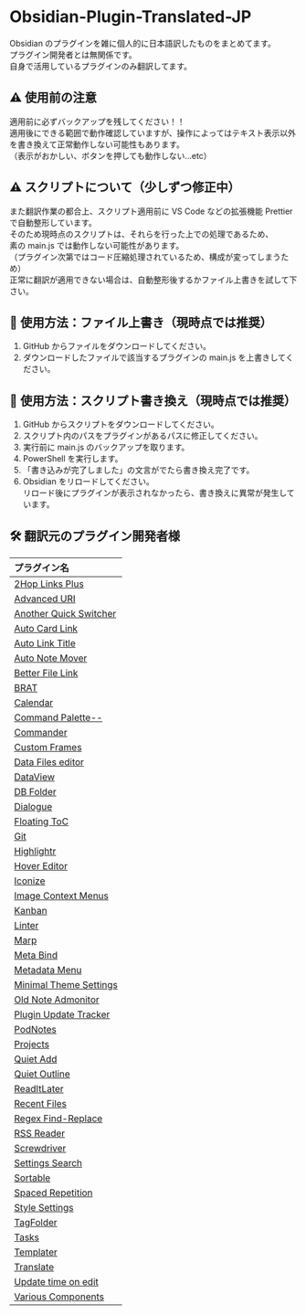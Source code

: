 # Obsidian-Plugin-Translated-JP
Obsidian のプラグインを雑に個人的に日本語訳したものをまとめてます。  
プラグイン開発者とは無関係です。  
自身で活用しているプラグインのみ翻訳してます。

## ⚠ 使用前の注意
適用前に必ずバックアップを残してください！！  
適用後にできる範囲で動作確認していますが、操作によってはテキスト表示以外を書き換えて正常動作しない可能性もあります。  
（表示がおかしい、ボタンを押しても動作しない...etc）  

## ⚠ スクリプトについて（少しずつ修正中）
また翻訳作業の都合上、スクリプト適用前に VS Code などの拡張機能 Prettier で自動整形しています。  
そのため現時点のスクリプトは、それらを行った上での処理であるため、  
素の main.js では動作しない可能性があります。  
（プラグイン次第ではコード圧縮処理されているため、構成が変ってしまうため）  
正常に翻訳が適用できない場合は、自動整形後するかファイル上書きを試して下さい。

## 📜 使用方法：ファイル上書き（現時点では推奨）
1. GitHub からファイルをダウンロードしてください。
2. ダウンロードしたファイルで該当するプラグインの main.js を上書きしてください。

## 📜 使用方法：スクリプト書き換え（現時点では推奨）
1. GitHub からスクリプトをダウンロードしてください。
2. スクリプト内のパスをプラグインがあるパスに修正してください。
3. 実行前に main.js のバックアップを取ります。
4. PowerShell を実行します。
5. 「書き込みが完了しました」の文言がでたら書き換え完了です。
6. Obsidian をリロードしてください。  
   リロード後にプラグインが表示されなかったら、書き換えに異常が発生しています。

## 🛠️ 翻訳元のプラグイン開発者様

|プラグイン名|
|:---|
| [2Hop Links Plus](https://github.com/L7Cy/obsidian-2hop-links-plus) |
| [Advanced URI](https://github.com/Vinzent03/obsidian-advanced-uri) |
| [Another Quick Switcher](https://github.com/tadashi-aikawa/obsidian-another-quick-switcher) |
| [Auto Card Link](https://github.com/nekoshita/obsidian-auto-card-link) |
| [Auto Link Title](https://github.com/zolrath/obsidian-auto-link-title) |
| [Auto Note Mover](https://github.com/farux/obsidian-auto-note-mover) |
| [Better File Link](https://github.com/marcjulianschwarz/obsidian-file-link) |
| [BRAT](https://github.com/TfTHacker/obsidian42-brat) |
| [Calendar](https://github.com/liamcain/obsidian-calendar-plugin) |
| [Command Palette--](https://github.com/qawatake/obsidian-command-palette-minus-plugin) |
| [Commander](https://github.com/phibr0/obsidian-commander) |
| [Custom Frames](https://github.com/Ellpeck/ObsidianCustomFrames) |
| [Data Files editor](https://github.com/ZukTol/obsidian-data-files-editor) |
| [DataView](https://github.com/blacksmithgu/obsidian-dataview) |
| [DB Folder](https://github.com/RafaelGB/obsidian-db-folder) |
| [Dialogue](https://github.com/holubj/obsidian-dialogue-plugin) |
| [Floating ToC](https://github.com/PKM-er/obsidian-floating-toc-plugin) |
| [Git](https://github.com/denolehov/obsidian-git) |
| [Highlightr](https://github.com/chetachiezikeuzor/Highlightr-Plugin) |
| [Hover Editor](https://github.com/nothingislost/obsidian-hover-editor) |
| [Iconize](https://github.com/FlorianWoelki/obsidian-iconize) |
| [Image Context Menus](https://github.com/NomarCub/obsidian-copy-url-in-preview) |
| [Kanban](https://github.com/mgmeyers/obsidian-kanban) |
| [Linter](https://github.com/platers/obsidian-linter) |
| [Marp](https://github.com/JichouP/obsidian-marp-plugin) |
| [Meta Bind](https://github.com/mProjectsCode/obsidian-meta-bind-plugin) |
| [Metadata Menu](https://github.com/mdelobelle/metadatamenu) |
| [Minimal Theme Settings](https://github.com/kepano/obsidian-minimal-settings) |
| [Old Note Admonitor](https://github.com/tadashi-aikawa/obsidian-old-note-admonitor) |
| [Plugin Update Tracker](https://github.com/swar8080/obsidian-plugin-update-tracker) |
| [PodNotes](https://github.com/chhoumann/PodNotes) |
| [Projects](https://github.com/marcusolsson/obsidian-projects) |
| [Quiet Add](https://github.com/chhoumann/quickadd) |
| [Quiet Outline](https://github.com/guopenghui/obsidian-quiet-outline) |
| [ReadItLater](https://github.com/DominikPieper/obsidian-ReadItLater) |
| [Recent Files](https://github.com/tgrosinger/recent-files-obsidian) |
| [Regex Find-Replace](https://github.com/Gru80/obsidian-regex-replace) |
| [RSS Reader](https://github.com/joethei/obsidian-rss) |
| [Screwdriver](https://github.com/vrtmrz/obsidian-screwdriver) |
| [Settings Search](https://github.com/javalent/settings-search) |
| [Sortable](https://github.com/joshklein/obsidian-sortable-plugin) |
| [Spaced Repetition](https://github.com/st3v3nmw/obsidian-spaced-repetition) |
| [Style Settings](https://github.com/mgmeyers/obsidian-style-settings) |
| [TagFolder](https://github.com/vrtmrz/obsidian-tagfolder) |
| [Tasks](https://github.com/obsidian-tasks-group/obsidian-tasks) |
| [Templater](https://github.com/SilentVoid13/Templater) |
| [Translate](https://github.com/Fevol/obsidian-translate) |
| [Update time on edit](https://github.com/beaussan/update-time-on-edit-obsidian) |
| [Various Components](https://github.com/tadashi-aikawa/obsidian-various-complements-plugin) |


